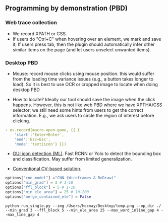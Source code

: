 ## Programming by demonstration (PBD)

### Web trace collection
- We record XPATH or CSS. 
- If users do "Ctrl+C" when hovering over an element, we mark and save it; If users press tab, then the plugin should automatically infer other similar items on the page (and let users unselect unwanted items). 

### Desktop PBD
- Mouse: record mouse clicks using mouse position. this would suffer from the loading time variance issues (e.g., a button takes longer to load). So it is best to use OCR or cropped image to locate when doing desktop PBD

- How to locate? Ideally our tool should save the image when the click happens. However, this is not like web PBD where we have XPTHA/CSS selector; we still need some hints from users to get the correct information. E.g., we ask users to circle the region of interest before clicking.

```yaml
- os.record(macro-open-game, {{ { 
    'start':'Enter+Enter',
    'end':'Esc+Esc',
    'mode':'text|icon'} }})
```

- [GUI icon detection (ML)](https://asiffer.github.io/posts/desktop-elements-detection-using-deep-learning/). Fast RCNN or Yolo to detect the bounding box and classification. May suffer from limited generalization.

- [Conventional CV-based solution](https://github.com/tezansahu/smart_ui_tf20/blob/main/app/app.py#L136). 

```python
options["cnn_model"] ="CNN (Wireframes & ReDraw)"
options["min_grad"] = 3 # 1-10
options["ffl_block"] = 5 # 1-10
options["min_ele_area"] = 25 # 10-200
options["merge_contained_ele"] = False
```

```shell
python run_single.py --img /Users/hecmay/Desktop/temp.png --op_dir ./ --min_grad 3 --ffl_block 5 --min_ele_area 25 --max_word_inline_gap 4 --max_line_gap 4
```